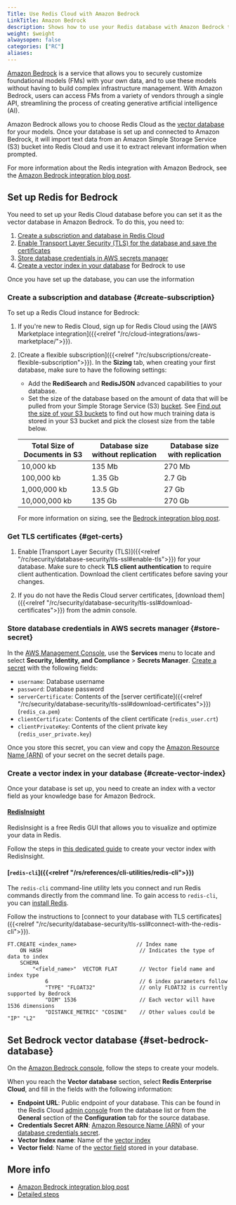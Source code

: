 ```yaml
---
Title: Use Redis Cloud with Amazon Bedrock
LinkTitle: Amazon Bedrock 
description: Shows how to use your Redis database with Amazon Bedrock to customize foundational models.
weight: $weight
alwaysopen: false
categories: ["RC"]
aliases: 
---
```


[Amazon Bedrock](https://aws.amazon.com/bedrock/) is a service that allows you to securely customize foundational models (FMs) with your own data, and to use these models without having to build complex infrastructure management. With Amazon Bedrock, users can access FMs from a variety of vendors through a single API, streamlining the process of creating generative artificial intelligence (AI).

Amazon Bedrock allows you to choose Redis Cloud as the [vector database](https://redis.com/solutions/use-cases/vector-database/) for your models. Once your database is set up and connected to Amazon Bedrock, it will import text data from an Amazon Simple Storage Service (S3) bucket into Redis Cloud and use it to extract relevant information when prompted.

For more information about the Redis integration with Amazon Bedrock, see the [Amazon Bedrock integration blog post](https://redis.com/blog/amazon-bedrock-integration-with-redis-enterprise/).

## Set up Redis for Bedrock

You need to set up your Redis Cloud database before you can set it as the vector database in Amazon Bedrock. To do this, you need to:

1. [Create a subscription and database in Redis Cloud](#create-subscription)
1. [Enable Transport Layer Security (TLS) for the database and save the certificates](#get-certs)
1. [Store database credentials in AWS secrets manager](#store-secret)
1. [Create a vector index in your database](#create-vector-index) for Bedrock to use

Once you have set up the database, you can use the information

### Create a subscription and database {#create-subscription}

To set up a Redis Cloud instance for Bedrock:

1. If you're new to Redis Cloud, sign up for Redis Cloud using the [AWS Marketplace integration]({{<relref "/rc/cloud-integrations/aws-marketplace/">}}). 

1. [Create a flexible subscription]({{<relref "/rc/subscriptions/create-flexible-subscription">}}). In the **Sizing** tab, when creating your first database, make sure to have the following settings:

    - Add the **RediSearch** and **RedisJSON** advanced capabilities to your database.
    - Set the size of the database based on the amount of data that will be pulled from your Simple Storage Service (S3) [bucket](https://docs.aws.amazon.com/AmazonS3/latest/userguide/creating-buckets-s3.html). See [Find out the size of your S3 buckets](https://aws.amazon.com/blogs/storage/find-out-the-size-of-your-amazon-s3-buckets/) to find out how much training data is stored in your S3 bucket and pick the closest size from the table below. 

    | Total Size of Documents in S3 | Database size without replication | Database size with replication |
    |-------------------------------|-----------------------------------|--------------------------------|
    | 10,000 kb                     | 135 Mb                             | 270 Mb                         |
    | 100,000 kb                    | 1.35 Gb                            | 2.7 Gb                         |
    | 1,000,000 kb                  | 13.5 Gb                              | 27 Gb                          |
    | 10,000,000 kb                 | 135 Gb                             | 270 Gb                         |

    For more information on sizing, see the [Bedrock integration blog post](https://redis.com/blog/amazon-bedrock-integration-with-redis-enterprise#right-size-your-database-for-amazon-bedrock).

### Get TLS certificates {#get-certs}

1. Enable [Transport Layer Security (TLS)]({{<relref "/rc/security/database-security/tls-ssl#enable-tls">}}) for your database. Make sure to check **TLS client authentication** to require client authentication. Download the client certificates before saving your changes.

1. If you do not have the Redis Cloud server certificates, [download them]({{<relref "/rc/security/database-security/tls-ssl#download-certificates">}}) from the admin console.

### Store database credentials in AWS secrets manager {#store-secret}

In the [AWS Management Console](https://console.aws.amazon.com/), use the **Services** menu to locate and select **Security, Identity, and Compliance** > **Secrets Manager**. [Create a secret](https://docs.aws.amazon.com/secretsmanager/latest/userguide/create_secret.html) with the following fields:

- `username`: Database username
- `password`: Database password
- `serverCertificate`: Contents of the [server certificate]({{<relref "/rc/security/database-security/tls-ssl#download-certificates">}}) (`redis_ca.pem`)
- `clientCertificate`: Contents of the client certificate (`redis_user.crt`)
- `clientPrivateKey`: Contents of the client private key (`redis_user_private.key`)

Once you store this secret, you can view and copy the [Amazon Resource Name (ARN)](https://docs.aws.amazon.com/secretsmanager/latest/userguide/reference_iam-permissions.html#iam-resources) of your secret on the secret details page. 

### Create a vector index in your database {#create-vector-index}

Once your database is set up, you need to create an index with a vector field as your knowledge base for Amazon Bedrock.

#### [RedisInsight](https://redis.io/docs/ui/insight/)

RedisInsight is a free Redis GUI that allows you to visualize and optimize your data in Redis. 

Follow the steps in [this dedicated guide](https://github.com/RedisVentures/aws-redis-bedrock-stack/blob/main/docs/vector-index-creation.md) to create your vector index with RedisInsight.

#### [`redis-cli`]({{<relref "/rs/references/cli-utilities/redis-cli">}})

The `redis-cli` command-line utility lets you connect and run Redis commands directly from the command line. To gain access to `redis-cli`, you can [install Redis](https://redis.io/docs/getting-started/).

Follow the instructions to [connect to your database with TLS certificates]({{<relref "/rc/security/database-security/tls-ssl#connect-with-the-redis-cli">}}).

```text
FT.CREATE <index_name>                   // Index name
    ON HASH                               // Indicates the type of data to index
    SCHEMA
        "<field_name>"  VECTOR FLAT       // Vector field name and index type
            6                             // 6 index parameters follow
            "TYPE" "FLOAT32"              // only FLOAT32 is currently supported by Bedrock
            "DIM" 1536                    // Each vector will have 1536 dimensions
            "DISTANCE_METRIC" "COSINE"    // Other values could be "IP" "L2"
```

## Set Bedrock vector database {#set-bedrock-database}

On the [Amazon Bedrock console](https://aws.amazon.com/bedrock/), follow the steps to create your models.

When you reach the **Vector database** section, select **Redis Enterprise Cloud**, and fill in the fields with the following information:

- **Endpoint URL**: Public endpoint of your database. This can be found in the Redis Cloud [admin console](https://app.redislabs.com/) from the database list or from the **General** section of the **Configuration** tab for the source database.
- **Credentials Secret ARN**: [Amazon Resource Name (ARN)](https://docs.aws.amazon.com/secretsmanager/latest/userguide/reference_iam-permissions.html#iam-resources) of your [database credentials secret](#store-database-credentials-in-an-amazon-secret).
- **Vector Index name**: Name of the [vector index](#create-vector-index) 
- **Vector field**: Name of the [vector field](#create-vector-index) stored in your database.

## More info

- [Amazon Bedrock integration blog post](https://redis.com/blog/amazon-bedrock-integration-with-redis-enterprise/)
- [Detailed steps](https://github.com/RedisVentures/aws-redis-bedrock-stack/blob/main/README.md)
